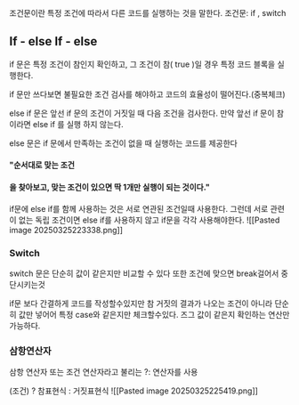 조건문이란 특정 조건에 따라서 다른 코드를 실행하는 것을 말한다.
조건문: if , switch 
## If - else If - else
if 문은 특정 조건이 참인지 확인하고, 그 조건이 참( true )일 경우 특정 코드 블록을 실행한다.

if 문만 쓰다보면 불필요한 조건 검사를 해야하고 코드의 효율성이 떨어진다.(중복체크)

else if 문은 앞선 if 문의 조건이 거짓일 때 다음 조건을 검사한다. 만약 앞선 if 문이 참이라면 else if 를 실행
하지 않는다.

else 문은 if 문에서 만족하는 조건이 없을 때 실행하는 코드를 제공한다

#### "순서대로 맞는 조건
#### 을 찾아보고, 맞는 조건이 있으면 딱 1개만 실행이 되는 것이다."


if문에 else if를 함께 사용하는 것은 서로 연관된 조건일때 사용한다. 그런데 서로 관련이 없는 독립 조건이면 else if를 사용하지 않고 if문을 각각 사용해야한다. 
![[Pasted image 20250325223338.png]] 


### Switch
switch 문은 단순히 값이 같은지만 비교할 수 있다
또한 조건에 맞으면 break걸어서 중단시키는것

if문 보다 간결하게 코드를 작성할수있지만 참 거짓의 결과가 나오는 조건이 아니라 단순히 값만 넣어어 특정 case와 같은지만 체크할수있다. 즈그 값이 같은지 확인하는 연산만 가능하다.

### 삼항연산자
삼항 연산자 또는 조건 연산자라고 불리는 ?: 연산자를 사용

(조건) ? 참표현식 : 거짓표현식
![[Pasted image 20250325225419.png]]
